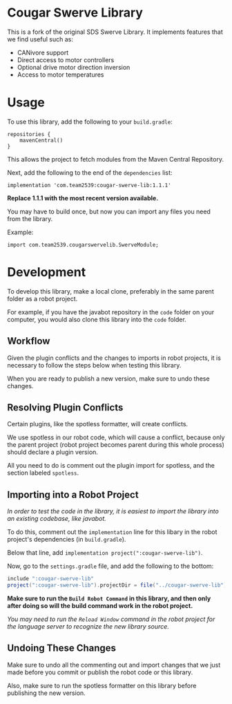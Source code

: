 # Cougar Swerve Library

This is a fork of the original SDS Swerve Library. It implements features that we find useful such as:

- CANivore support
- Direct access to motor controllers
- Optional drive motor direction inversion
- Access to motor temperatures

# Usage

To use this library, add the following to your `build.gradle`:

```
repositories {
    mavenCentral()
}
```

This allows the project to fetch modules from the Maven Central Repository.

Next, add the following to the end of the `dependencies` list:

```
implementation 'com.team2539:cougar-swerve-lib:1.1.1'
```

**Replace 1.1.1 with the most recent version available.**

You may have to build once, but now you can import any files you need from the library.

Example:

```
import com.team2539.cougarswervelib.SwerveModule;
```

# Development

To develop this library, make a local clone, preferably in the same parent folder as a robot project.

For example, if you have the javabot repository in the `code` folder on your computer, you would also clone this library into the `code` folder.

## Workflow

Given the plugin conflicts and the changes to imports in robot projects, it is necessary to follow the steps below when testing this library. 

When you are ready to publish a new version, make sure to undo these changes.

## Resolving Plugin Conflicts

Certain plugins, like the spotless formatter, will create conflicts. 

We use spotless in our robot code, which will cause a conflict, because only the parent project (robot project becomes parent during this whole process) should declare a plugin version.

All you need to do is comment out the plugin import for spotless, and the section labeled `spotless`. 

## Importing into a Robot Project

_In order to test the code in the library, it is easiest to import the library into an existing codebase, like javabot._

To do this, comment out the `implementation` line for this libary in the robot project's dependencies (in `build.gradle`).

Below that line, add `implementation project(":cougar-swerve-lib")`.

Now, go to the `settings.gradle` file, and add the following to the bottom:

```gradle
include ":cougar-swerve-lib"
project(":cougar-swerve-lib").projectDir = file("../cougar-swerve-lib")
```

**Make sure to run the `Build Robot Command` in this library, and then only after doing so will the build command work in the robot project.**

_You may need to run the `Reload Window` command in the robot project for the language server to recognize the new library source._

## Undoing These Changes

Make sure to undo all the commenting out and import changes that we just made before you commit or publish the robot code or this library. 

Also, make sure to run the spotless formatter on this library before publishing the new version.
